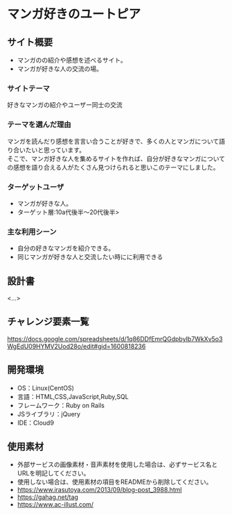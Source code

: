 # マンガ好きのユートピア

## サイト概要
- マンガのの紹介や感想を述べるサイト。
- マンガが好きな人の交流の場。

### サイトテーマ
 好きなマンガの紹介やユーザー同士の交流

### テーマを選んだ理由
マンガを読んだり感想を言言い合うことが好きで、多くの人とマンガについて語り合いたいと思っています。  
そこで、マンガ好きな人を集めるサイトを作れば、自分が好きなマンガについての感想を語り合える人がたくさん見つけられると思いこのテーマにしました。

### ターゲットユーザ
- マンガが好きな人。
- ターゲット層:10a代後半～20代後半>

### 主な利用シーン
- 自分の好きなマンガを紹介できる。
- 同じマンガが好きな人と交流したい時にに利用できる

## 設計書
<...>

## チャレンジ要素一覧
<https://docs.google.com/spreadsheets/d/1q86DDfEmrQGdpbyIb7WkXv5o3WgEdU09HYMV2Uod28o/edit#gid=1600818236>

## 開発環境
- OS：Linux(CentOS)
- 言語：HTML,CSS,JavaScript,Ruby,SQL
- フレームワーク：Ruby on Rails
- JSライブラリ：jQuery
- IDE：Cloud9

## 使用素材
- 外部サービスの画像素材・音声素材を使用した場合は、必ずサービス名とURLを明記してください。
- 使用しない場合は、使用素材の項目をREADMEから削除してください。
- https://www.irasutoya.com/2013/09/blog-post_3988.html
- https://gahag.net/tag
- https://www.ac-illust.com/